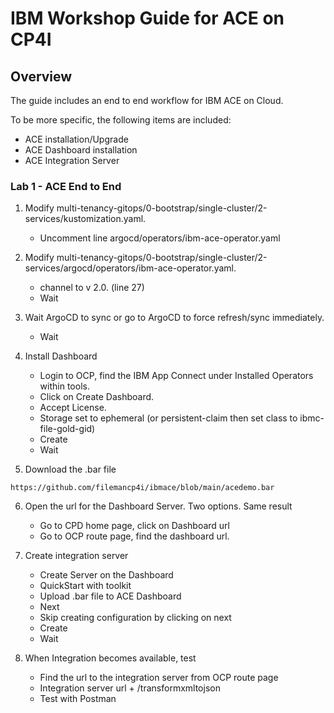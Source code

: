 # IBM Workshop Guide for **ACE on CP4I**

## Overview  

<!--- cSpell:ignore gitorg YAMLs -->

The guide includes an end to end workflow for IBM ACE on Cloud.

To be more specific, the following items are included:

-   ACE installation/Upgrade
-   ACE Dashboard installation
-   ACE Integration Server

### Lab 1 - ACE End to End

1. Modify  multi-tenancy-gitops/0-bootstrap/single-cluster/2-services/kustomization.yaml. 
    - Uncomment line argocd/operators/ibm-ace-operator.yaml
2. Modify multi-tenancy-gitops/0-bootstrap/single-cluster/2-services/argocd/operators/ibm-ace-operator.yaml. 
    - channel to v 2.0. (line 27)
    - Wait
3. Wait ArgoCD to sync or go to ArgoCD to force refresh/sync immediately.
    - Wait
4. Install Dashboard
    - Login to OCP, find the IBM App Connect under Installed Operators within tools. 
    - Click on Create Dashboard. 
    - Accept License. 
    - Storage set to ephemeral (or persistent-claim then set class to ibmc-file-gold-gid)
    - Create
    - Wait

5. Download the .bar file
```
https://github.com/filemancp4i/ibmace/blob/main/acedemo.bar
```

6. Open the url for the Dashboard Server. Two options. Same result
    - Go to CPD home page, click on Dashboard url
    - Go to OCP route page, find the dashboard url.

5. Create integration server
    - Create Server on the Dashboard
    - QuickStart with toolkit
    - Upload .bar file to ACE Dashboard
    - Next
    - Skip creating configuration by clicking on next
    - Create
    - Wait

6. When Integration becomes available, test
    - Find the url to the integration server from OCP route page
    - Integration server url + /transformxmltojson
    - Test with Postman
